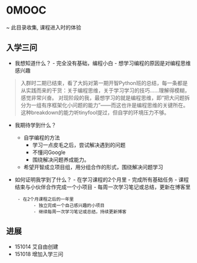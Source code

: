 # 0MOOC
~ 此目录收集, 课程进入时的体验
## 入学三问
- 我想知道什么？
      - 完全没有基础，编程小白
      - 想学习编程的原因是对编程思维感兴趣
> 入群时二期已结束，看了大妈对第一期开智Python班的总结，每一条都是从实践而来的干货：关于编程思维，关于学习学习的技巧……理解得模糊，感觉非常兴奋。
> 对现阶段的我，最想学习的就是编程思维，即“把大问题拆分为一组有序框架化小问题的能力”——而这也许是编程思维的关键所在。这种breakdown的能力听tinyfool提过，但自学的环境压力不够。

- 我期待学到什么？
   - 自学编程的方法
      - 学习一点皮毛之后，尝试解决遇到的问题
      - 不懂问Google
      - 围绕解决问题养成能力。
   - 希望开智成立项目组，用分组合作的形式，围绕解决问题学习

- 如何证明我学到了什么？
       - 在学习课程的2个月里
             -  完成所有基础任务
             -  课程结束与小伙伴合作完成一个小项目
             -  每周一次学习笔记或总结，更新在博客里
       
       - 在2个月课程之后的一年里
             - 独立完成一个自己感兴趣的小项目
             - 继续每周一次学习笔记或总结，持续更新博客

## 进展

- 151014 艾自由创建
- 151018 增加入学三问